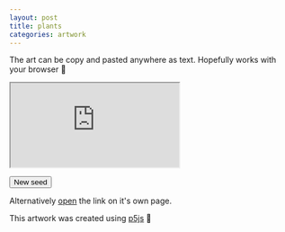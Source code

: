 ```yaml
---
layout: post
title: plants
categories: artwork
---
```


The art can be copy and pasted anywhere as text.
Hopefully works with your browser 🤞 

<iframe id="iframe" src="https://allyradomski.art/p5js/plants/" title="plants">
</iframe>

<script id="plant_script">
    const iframe = document.getElementById("iframe");
    const article = document.getElementById("plant_script").parentNode;
    function newseed() {
        iframe.src = "https://allyradomski.art/p5js/plants/";
    }
    function resize() {
        iframe.style.width = (article.clientWidth - 2) + "px";
        iframe.style.height = ((article.clientWidth - 2) * 0.5625) + "px";
    }
    resize();
    window.onresize = resize;
</script>

<button id="new" onclick="newseed()">New seed</button>

Alternatively [open](https://allyradomski.art/p5js/plants/) the link on it's own page.

This artwork was created using [p5js](https://p5js.org) 💖